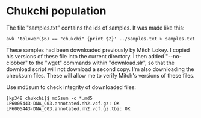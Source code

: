 # Chukchi population

The file "samples.txt" contains the ids of samples.  It was made like
this:

    awk 'tolower($6) == "chukchi" {print $2}' ../samples.txt > samples.txt

These samples had been downloaded previously by Mitch Lokey. I copied
his versions of these file into the current directory.  I then added
"--no-clobber" to the "wget" commands within "download.slr", so that
the download script will not download a second copy. I'm also
downloading the checksum files. These will allow me to verify Mitch's
versions of these files.

Use md5sum to check integrity of downloaded files:

    [kp348 chukchi]$ md5sum -c *.md5
    LP6005443-DNA_C03.annotated.nh2.vcf.gz: OK
    LP6005443-DNA_C03.annotated.nh2.vcf.gz.tbi: OK